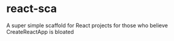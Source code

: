 # react-sca
A super simple scaffold for React projects for those who believe CreateReactApp is bloated
